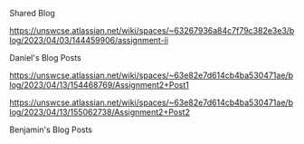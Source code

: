 
Shared Blog 

https://unswcse.atlassian.net/wiki/spaces/~63267936a84c7f79c382e3e3/blog/2023/04/03/144459906/assignment-ii

Daniel's Blog Posts

https://unswcse.atlassian.net/wiki/spaces/~63e82e7d614cb4ba530471ae/blog/2023/04/13/154468769/Assignment2+Post1

https://unswcse.atlassian.net/wiki/spaces/~63e82e7d614cb4ba530471ae/blog/2023/04/13/155062738/Assignment2+Post2


Benjamin's Blog Posts
